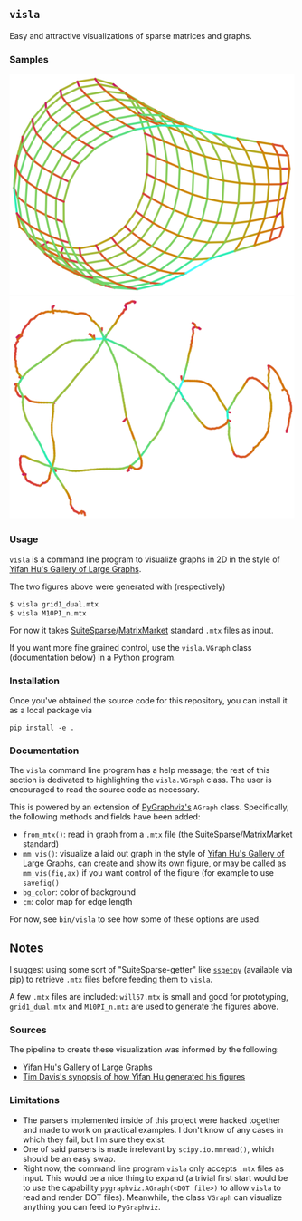 
## `visla`
Easy and attractive visualizations of sparse matrices and graphs.

### Samples
![](data/images/grid1_dual.png)
![](data/images/M10PI_n.png)


### Usage
`visla` is a command line program to visualize graphs in 2D in the style of [Yifan Hu's Gallery of Large Graphs](https://people.engr.tamu.edu/davis/matrices.html).

The two figures above were generated with (respectively)
```
$ visla grid1_dual.mtx
$ visla M10PI_n.mtx
```

For now it takes [SuiteSparse](https://sparse.tamu.edu/)/[MatrixMarket](https://math.nist.gov/MatrixMarket/) standard `.mtx` files as input.

If you want more fine grained control, use the `visla.VGraph` class (documentation below) in a Python program.


### Installation
Once you've obtained the source code for this repository, you can install it as a local package via
```
pip install -e .
```

### Documentation
The `visla` command line program has a help message; the rest of this section is dedivated to highlighting the `visla.VGraph` class.
The user is encouraged to read the source code as necessary.

This is powered by an extension of [PyGraphviz's](https://pygraphviz.github.io/documentation/stable/) `AGraph` class.
Specifically, the following methods and fields have been added:
- `from_mtx()`: read in graph from a `.mtx` file (the SuiteSparse/MatrixMarket standard)
- `mm_vis()`: visualize a laid out graph in the style of [Yifan Hu's Gallery of Large Graphs](https://people.engr.tamu.edu/davis/matrices.html), can create and show its own figure, or may be called as `mm_vis(fig,ax)` if you want control of the figure (for example to use `savefig()`
- `bg_color`: color of background
- `cm`: color map for edge length

For now, see `bin/visla` to see how some of these options are used.


## Notes

I suggest using some sort of "SuiteSparse-getter" like [`ssgetpy`](https://github.com/drdarshan/ssgetpy) (available via pip) to retrieve `.mtx` files before feeding them to `visla`.

A few `.mtx` files are included: `will57.mtx` is small and good for prototyping, `grid1_dual.mtx` and `M10PI_n.mtx` are used to generate the figures above.


### Sources

The pipeline to create these visualization was informed by the following:

- [Yifan Hu's Gallery of Large Graphs](https://people.engr.tamu.edu/davis/matrices.html)
- [Tim Davis's synopsis of how Yifan Hu generated his figures](https://people.engr.tamu.edu/davis/matrices.html)


### Limitations
- The parsers implemented inside of this project were hacked together and made to work on practical examples.
  I don't know of any cases in which they fail, but I'm sure they exist.
- One of said parsers is made irrelevant by `scipy.io.mmread()`, which should be an easy swap.
- Right now, the command line program `visla` only accepts `.mtx` files as input.
  This would be a nice thing to expand (a trivial first start would be to use the capability `pygraphviz.AGraph(<DOT file>)` to allow `visla` to read and render DOT files).
  Meanwhile, the class `VGraph` can visualize anything you can feed to `PyGraphviz`.

